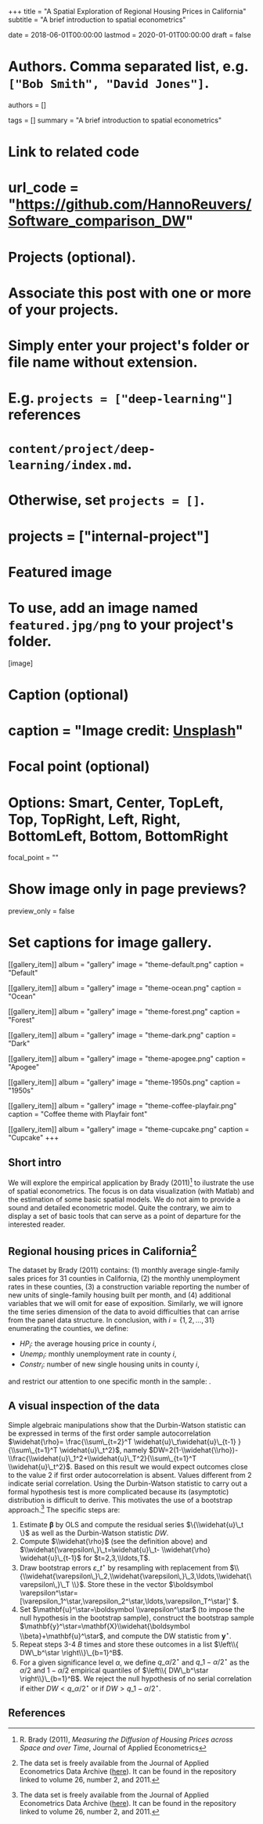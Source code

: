 +++
title = "A Spatial Exploration of Regional Housing Prices in California"
subtitle = "A brief introduction to spatial econometrics"

date = 2018-06-01T00:00:00
lastmod = 2020-01-01T00:00:00
draft = false

# Authors. Comma separated list, e.g. `["Bob Smith", "David Jones"]`.
authors = []

tags = []
summary = "A brief introduction to spatial econometrics"

# Link to related code
# url_code = "https://github.com/HannoReuvers/Software_comparison_DW"

# Projects (optional).
#   Associate this post with one or more of your projects.
#   Simply enter your project's folder or file name without extension.
#   E.g. `projects = ["deep-learning"]` references 
#   `content/project/deep-learning/index.md`.
#   Otherwise, set `projects = []`.
# projects = ["internal-project"]

# Featured image
# To use, add an image named `featured.jpg/png` to your project's folder. 
[image]
  # Caption (optional)
  # caption = "Image credit: [**Unsplash**](https://unsplash.com/photos/CpkOjOcXdUY)"

  # Focal point (optional)
  # Options: Smart, Center, TopLeft, Top, TopRight, Left, Right, BottomLeft, Bottom, BottomRight
  focal_point = ""

# Show image only in page previews?
  preview_only = false

# Set captions for image gallery.

[[gallery_item]]
album = "gallery"
image = "theme-default.png"
caption = "Default"

[[gallery_item]]
album = "gallery"
image = "theme-ocean.png"
caption = "Ocean"

[[gallery_item]]
album = "gallery"
image = "theme-forest.png"
caption = "Forest"

[[gallery_item]]
album = "gallery"
image = "theme-dark.png"
caption = "Dark"

[[gallery_item]]
album = "gallery"
image = "theme-apogee.png"
caption = "Apogee"

[[gallery_item]]
album = "gallery"
image = "theme-1950s.png"
caption = "1950s"

[[gallery_item]]
album = "gallery"
image = "theme-coffee-playfair.png"
caption = "Coffee theme with Playfair font"

[[gallery_item]]
album = "gallery"
image = "theme-cupcake.png"
caption = "Cupcake"
+++

## Short intro

We will explore the empirical application by Brady (2011)[^1] to ilustrate the use of spatial econometrics. The focus is on data visualization (with Matlab) and the estimation of some basic spatial models. We do not aim to provide a sound and detailed econometric model. Quite the contrary, we aim to display a set of basic tools that can serve as a point of departure for the interested reader. 

## Regional housing prices in California[^2]
The dataset by Brady (2011) contains: (1) monthly average single-family sales prices for 31 counties in California, (2) the monthly unemployment rates in these counties, (3) a construction variable reporting the number of new units of single-family housing built per month, and (4) additional variables that we will omit for ease of exposition. Similarly, we will ignore the time series dimension of the data to avoid difficulties that can arrise from the panel data structure. In conclusion, with $i=\{1,2,\ldots,31\}$ enumerating the counties, we define:
* $HP_i$: the average housing price in county $i$,
* $Unemp_i$: monthly unemployment rate in county $i$,
* $Constr_i$: number of new single housing units in county $i$,

and restrict our attention to one specific month in the sample: .

## A visual inspection of the data

Simple algebraic manipulations show that the Durbin-Watson statistic can be expressed in terms of the first order sample autocorrelation $\widehat{\rho}= \frac{\\sum\_{t=2}^T \widehat{u}\_t\widehat{u}\_{t-1} }{\\sum\_{t=1}^T \widehat{u}\_t^2}$, namely $DW=2(1-\\widehat{\\rho})-\\frac{\\widehat{u}\_1^2+\\widehat{u}\_T^2}{\\sum\_{t=1}^T \\widehat{u}\_t^2}$. Based on this result we would expect outcomes close to the value 2 if first order autocorrelation is absent. Values different from 2 indicate serial correlation. Using the Durbin-Watson statistic to carry out a formal hypothesis test is more complicated because its (asymptotic) distribution is difficult to derive. This motivates the use of a bootstrap approach.[^2] The specific steps are:

1. Estimate $\boldsymbol \beta$ by OLS and compute the residual series $\{\\widehat{u}\_t \}$ as well as the Durbin-Watson statistic $DW$.
2. Compute $\\widehat{\rho}$ (see the definition above) and $\\widehat{\varepsilon\,}\_t=\widehat{u}\_t- \\widehat{\rho} \widehat{u}\_{t-1}$ for $t=2,3,\\ldots,T$.
3. Draw bootstrap errors $\varepsilon\_t^\star$ by resampling with replacement from $\\{\\widehat{\varepsilon\,}\_2,\\widehat{\varepsilon\,}\_3,\ldots,\\widehat{\varepsilon\,}\_T \\}$. Store these in the vector $\boldsymbol \\varepsilon^\star=[\varepsilon\_1^\star,\varepsilon\_2^\star,\ldots,\varepsilon\_T^\star]' $.
4. Set $\mathbf{u}^\star=\boldsymbol \\varepsilon^\star$ (to impose the null hypothesis in the bootstrap sample), construct the bootstrap sample $\mathbf{y}^\star=\mathbf{X}\\widehat{\boldsymbol \\beta}+\mathbf{u}^\star$, and compute the DW statistic from $\mathbf{y}^\star$.
5. Repeat steps 3-4 $B$ times and store these outcomes in a list $\left\\{ DW\_b^\star \right\\}\_{b=1}^B$.
6. For a given significance level $\alpha$, we define $q\_{\alpha/2}^\star$ and $q\_{1-\alpha/2}^\star$ as the $\alpha/2$ and $1-\alpha/2$ empirical quantiles of $\left\\{ DW\_b^\star \right\\}\_{b=1}^B$. We reject the null hypothesis of no serial correlation if either $DW < q\_{\alpha/2}^\star$ or if $DW>q\_{1-\alpha/2}^\star$.




## References

[^1]: R. Brady (2011), _Measuring the Diffusion of Housing Prices across Space and over Time_, Journal of Applied Econometrics
[^2]: The data set is freely available from the Journal of Applied Econometrics Data Archive ([here](http://qed.econ.queensu.ca/jae/)). It can be found in the repository linked to volume 26, number 2, and 2011.
